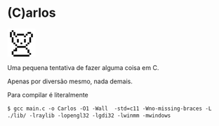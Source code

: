 # (C)arlos

![Carlos](https://github.com/AnotherProgrammerrr/carlos/blob/main/carlos.png?raw=true)

Uma pequena tentativa de fazer alguma coisa em C.

Apenas por diversão mesmo, nada demais.

Para compilar é literalmente

```
$ gcc main.c -o Carlos -O1 -Wall  -std=c11 -Wno-missing-braces -L ./lib/ -lraylib -lopengl32 -lgdi32 -lwinmm -mwindows
```
